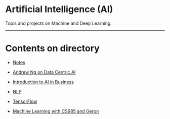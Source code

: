 # Artificial Intelligence (AI)

Topis and projects on Machine and Deep Learning.

----

Contents on directory
=======================

* [Notes](https://github.com/dimi-fn/Various-Data-Science-Scripts/blob/main/AI/Notes.md)

* [Andrew Ng on Data Centric AI](https://github.com/dimi-fn/Various-Data-Science-Scripts/tree/main/AI/Andrew%20Ng%20on%20Data%20Centric%20AI)

* [Introduction to AI in Business](https://github.com/dimi-fn/Various-Data-Science-Scripts/tree/main/AI/Intro%20to%20AI%20in%20Business%20(Udacity))

* [NLP](https://github.com/dimi-fn/Various-Data-Science-Scripts/tree/main/AI/NLP)

* [TensorFlow](https://github.com/dimi-fn/Various-Data-Science-Scripts/tree/main/AI/TensorFlow)

* [Machine Learning with CS985 and Geron](??????????????????????????????????????????????????)